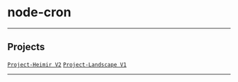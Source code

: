 # node-cron

---

## Projects
[`Project-Heimir V2`](https://github.com/lxRbckl/Project-Heimir/blob/V2/README.md)
[`Project-Landscape V1`](https://github.com/lxRbckl/Project-Landscape/blob/V1/README.md)

---